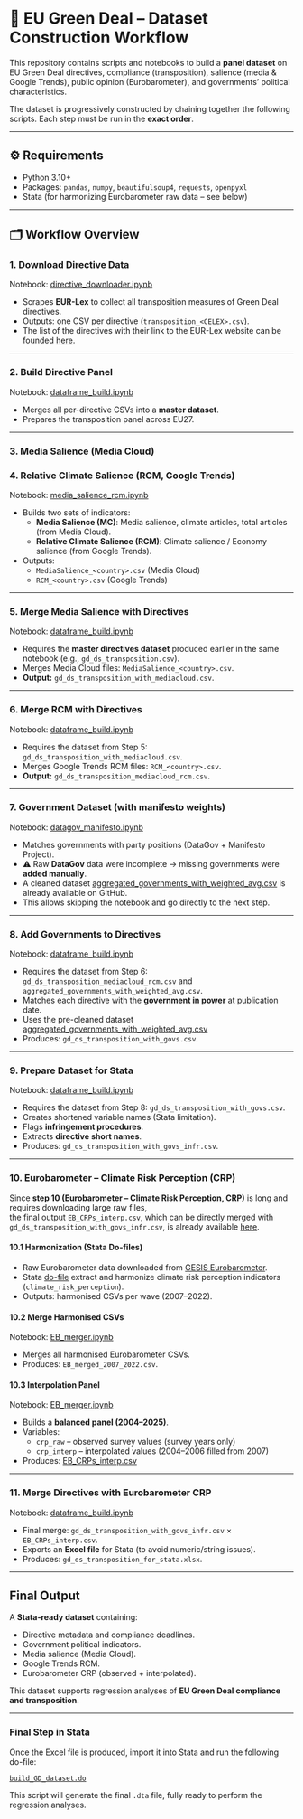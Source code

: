 # 📘 EU Green Deal – Dataset Construction Workflow  

This repository contains scripts and notebooks to build a **panel dataset** on EU Green Deal directives, compliance (transposition), salience (media & Google Trends), public opinion (Eurobarometer), and governments’ political characteristics.  

The dataset is progressively constructed by chaining together the following scripts. Each step must be run in the **exact order**.  

---

## ⚙️ **Requirements**  
- Python 3.10+  
- Packages: `pandas`, `numpy`, `beautifulsoup4`, `requests`, `openpyxl`  
- Stata (for harmonizing Eurobarometer raw data – see below)  

---

## 🗂 **Workflow Overview**  

### 1. **Download Directive Data**  
Notebook: [directive_downloader.ipynb](https://github.com/Nico75013/european-green-deal-compliance/blob/main/code/python%20scripts/directive_downloader.ipynb)
- Scrapes **EUR-Lex** to collect all transposition measures of Green Deal directives.  
- Outputs: one CSV per directive (`transposition_<CELEX>.csv`).
- The list of the directives with their link to the EUR-Lex website can be founded [here](https://github.com/Nico75013/european-green-deal-compliance/blob/main/data/EU%20Directives.md).

---

### 2. **Build Directive Panel**  
Notebook: [dataframe_build.ipynb](https://github.com/Nico75013/european-green-deal-compliance/blob/main/code/python%20scripts/dataframe_build.ipynb)
- Merges all per-directive CSVs into a **master dataset**.  
- Prepares the transposition panel across EU27.  

---

### 3. **Media Salience (Media Cloud)**  
### 4. **Relative Climate Salience (RCM, Google Trends)**  
Notebook: [media_salience_rcm.ipynb](https://github.com/Nico75013/european-green-deal-compliance/blob/main/code/python%20scripts/media_salience_rcm.ipynb) 
- Builds two sets of indicators:  
  - **Media Salience (MC)**: Media salience, climate articles, total articles (from Media Cloud).  
  - **Relative Climate Salience (RCM)**: Climate salience / Economy salience (from Google Trends).  
- Outputs:  
  - `MediaSalience_<country>.csv` (Media Cloud)  
  - `RCM_<country>.csv` (Google Trends)
    
---
### 5. **Merge Media Salience with Directives**  
Notebook: [dataframe_build.ipynb](https://github.com/Nico75013/european-green-deal-compliance/blob/main/code/python%20scripts/dataframe_build.ipynb)
- Requires the **master directives dataset** produced earlier in the same notebook (e.g., `gd_ds_transposition.csv`).  
- Merges Media Cloud files: `MediaSalience_<country>.csv`.  
- **Output:** `gd_ds_transposition_with_mediacloud.csv`.

---

### 6. **Merge RCM with Directives**  
Notebook: [dataframe_build.ipynb](https://github.com/Nico75013/european-green-deal-compliance/blob/main/code/python%20scripts/dataframe_build.ipynb)
- Requires the dataset from Step 5: `gd_ds_transposition_with_mediacloud.csv`.  
- Merges Google Trends RCM files: `RCM_<country>.csv`.  
- **Output:** `gd_ds_transposition_mediacloud_rcm.csv`.

---

### 7. **Government Dataset (with manifesto weights)**  
Notebook: [datagov_manifesto.ipynb](https://github.com/Nico75013/european-green-deal-compliance/blob/main/code/python%20scripts/datagov_manifesto.ipynb) 
- Matches governments with party positions (DataGov + Manifesto Project).  
- ⚠️ Raw **DataGov** data were incomplete → missing governments were **added manually**.  
- A cleaned dataset [aggregated_governments_with_weighted_avg.csv](https://github.com/Nico75013/european-green-deal-compliance/blob/main/data/aggregated_governments_with_weighted_avg.csv) is already available on GitHub.
- This allows skipping the notebook and go directly to the next step.  

---

### 8. **Add Governments to Directives**  
Notebook: [dataframe_build.ipynb](https://github.com/Nico75013/european-green-deal-compliance/blob/main/code/python%20scripts/dataframe_build.ipynb)
- Requires the dataset from Step 6: `gd_ds_transposition_mediacloud_rcm.csv` and `aggregated_governments_with_weighted_avg.csv`.  
- Matches each directive with the **government in power** at publication date.  
- Uses the pre-cleaned dataset [aggregated_governments_with_weighted_avg.csv]([https://github.com/USERNAME/REPO/blob/main/data/aggregated_governments_with_weighted_avg.csv](https://github.com/Nico75013/european-green-deal-compliance/blob/main/data/aggregated_governments_with_weighted_avg.csv)) 
- Produces: `gd_ds_transposition_with_govs.csv`.  

---

### 9. **Prepare Dataset for Stata**  
Notebook: [dataframe_build.ipynb](https://github.com/Nico75013/european-green-deal-compliance/blob/main/code/python%20scripts/dataframe_build.ipynb)
- Requires the dataset from Step 8: `gd_ds_transposition_with_govs.csv`.
- Creates shortened variable names (Stata limitation).  
- Flags **infringement procedures**.  
- Extracts **directive short names**.  
- Produces: `gd_ds_transposition_with_govs_infr.csv`.  

---

### 10. **Eurobarometer – Climate Risk Perception (CRP)**  
Since **step 10 (Eurobarometer – Climate Risk Perception, CRP)** is long and requires downloading large raw files,  
the final output `EB_CRPs_interp.csv`, which can be directly merged with `gd_ds_transposition_with_govs_infr.csv`, 
is already available [here](https://github.com/Nico75013/european-green-deal-compliance/blob/main/data/EB_CRPs_interp.csv).

#### 10.1 Harmonization (Stata Do-files)  
- Raw Eurobarometer data downloaded from [GESIS Eurobarometer](https://www.gesis.org/en/eurobarometer-data-service/survey-series/topics#:~:text=Natural,-Resources%3A%20Energy).  
- Stata [do-file](https://github.com/Nico75013/european-green-deal-compliance/blob/main/code/do%20files/eurobarometer_harmonization.do) extract and harmonize climate risk perception indicators (`climate_risk_perception`).  
- Outputs: harmonised CSVs per wave (2007–2022).  

#### 10.2 Merge Harmonised CSVs  
Notebook: [EB_merger.ipynb](https://github.com/Nico75013/european-green-deal-compliance/blob/main/code/python%20scripts/EB_merger.ipynb) 
- Merges all harmonised Eurobarometer CSVs.  
- Produces: `EB_merged_2007_2022.csv`.  

#### 10.3 Interpolation Panel  
Notebook: [EB_merger.ipynb](https://github.com/Nico75013/european-green-deal-compliance/blob/main/code/python%20scripts/EB_merger.ipynb) 
- Builds a **balanced panel (2004–2025)**.  
- Variables:  
  - `crp_raw` – observed survey values (survey years only)  
  - `crp_interp` – interpolated values (2004–2006 filled from 2007)  
- Produces: [EB_CRPs_interp.csv](https://github.com/Nico75013/european-green-deal-compliance/blob/main/data/EB_CRPs_interp.csv)

---

### 11. **Merge Directives with Eurobarometer CRP**  
Notebook: [dataframe_build.ipynb](https://github.com/Nico75013/european-green-deal-compliance/blob/main/code/python%20scripts/dataframe_build.ipynb)
- Final merge: `gd_ds_transposition_with_govs_infr.csv` × `EB_CRPs_interp.csv`.  
- Exports an **Excel file** for Stata (to avoid numeric/string issues).  
- Produces: `gd_ds_transposition_for_stata.xlsx`.  

---

## Final Output  
A **Stata-ready dataset** containing:  
- Directive metadata and compliance deadlines.  
- Government political indicators.  
- Media salience (Media Cloud).  
- Google Trends RCM.  
- Eurobarometer CRP (observed + interpolated).  

This dataset supports regression analyses of **EU Green Deal compliance and transposition**.  

---

### Final Step in Stata  
Once the Excel file is produced, import it into Stata and run the following do-file:  

[`build_GD_dataset.do`](https://github.com/Nico75013/european-green-deal-compliance/blob/main/code/do%20files/build_GD_dataset.do)  

This script will generate the final `.dta` file, fully ready to perform the regression analyses.  
